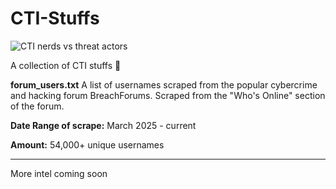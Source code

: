 # CTI-Stuffs

![CTI nerds vs threat actors](https://i.imgur.com/SP93Ph5.png)

A collection of CTI stuffs 📃

**forum_users.txt**
A list of usernames scraped from the popular cybercrime and hacking forum BreachForums. Scraped from the "Who's Online" section of the forum.

**Date Range of scrape:** March 2025 - current

**Amount:** 54,000+ unique usernames

----

 More intel coming soon
